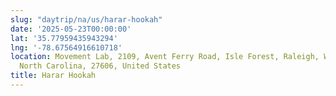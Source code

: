 ```yaml
---
slug: "daytrip/na/us/harar-hookah"
date: '2025-05-23T00:00:00'
lat: '35.77959435943294'
lng: '-78.67564916610718'
location: Movement Lab, 2109, Avent Ferry Road, Isle Forest, Raleigh, Wake County,
  North Carolina, 27606, United States
title: Harar Hookah
---
```




